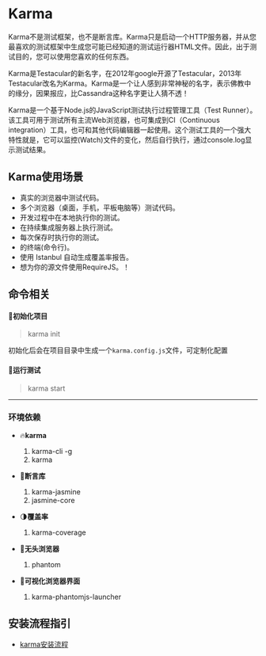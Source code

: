 # Karma
Karma不是测试框架，也不是断言库。Karma只是启动一个HTTP服务器，并从您最喜欢的测试框架中生成您可能已经知道的测试运行器HTML文件。因此，出于测试目的，您可以使用您喜欢的任何东西。

Karma是Testacular的新名字，在2012年google开源了Testacular，2013年Testacular改名为Karma。Karma是一个让人感到非常神秘的名字，表示佛教中的缘分，因果报应，比Cassandra这种名字更让人猜不透！


Karma是一个基于Node.js的JavaScript测试执行过程管理工具（Test Runner）。该工具可用于测试所有主流Web浏览器，也可集成到CI（Continuous integration）工具，也可和其他代码编辑器一起使用。这个测试工具的一个强大特性就是，它可以监控(Watch)文件的变化，然后自行执行，通过console.log显示测试结果。


## Karma使用场景
* 真实的浏览器中测试代码。
* 多个浏览器（桌面，手机，平板电脑等）测试代码。
* 开发过程中在本地执行你的测试。
* 在持续集成服务器上执行测试。
* 每次保存时执行你的测试。
* 的终端(命令行)。
* 使用 Istanbul 自动生成覆盖率报告。
* 想为你的源文件使用RequireJS。！


## 命令相关

#### 🏤初始化项目
> karma init

初始化后会在项目目录中生成一个`karma.config.js`文件，可定制化配置

#### 💉运行测试
> karma start



***
### 环境依赖
* 🔥**karma**
  1. karma-cli -g
  2. karma
* 📃**断言库**
  1. karma-jasmine
  2. jasmine-core

* 🌗**覆盖率**
  1. karma-coverage

* 👻**无头浏览器**
  1. phantom
   

* 👀**可视化浏览器界面**
  1. karma-phantomjs-launcher

## 安装流程指引
* [karma安装流程](./单元测试/code/karma-demo/安装流程.md)
